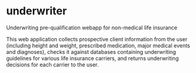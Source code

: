 # underwriter
Underwriting pre-qualification webapp for non-medical life insurance

This web application collects prospective client information from the user 
(including height and weight, prescribed medication, major medical events and diagnoses),
checks it against databases containing underwriting guidelines for various life insurance carriers,
and returns underwriting decisions for each carrier to the user.
